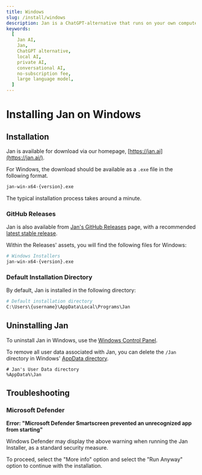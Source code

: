```yaml
---
title: Windows
slug: /install/windows
description: Jan is a ChatGPT-alternative that runs on your own computer, with a local API server.
keywords:
  [
    Jan AI,
    Jan,
    ChatGPT alternative,
    local AI,
    private AI,
    conversational AI,
    no-subscription fee,
    large language model,
  ]
---
```


# Installing Jan on Windows

## Installation

Jan is available for download via our homepage, [https://jan.ai](https://jan.ai/).

For Windows, the download should be available as a `.exe` file in the following format.

```bash
jan-win-x64-{version}.exe
```

The typical installation process takes around a minute.

### GitHub Releases

Jan is also available from [Jan's GitHub Releases](https://github.com/janhq/jan/releases) page, with a recommended [latest stable release](https://github.com/janhq/jan/releases/latest).

Within the Releases' assets, you will find the following files for Windows:

```bash
# Windows Installers
jan-win-x64-{version}.exe
```

### Default Installation Directory

By default, Jan is installed in the following directory:

```bash
# Default installation directory
C:\Users\{username}\AppData\Local\Programs\Jan
```

## Uninstalling Jan

To uninstall Jan in Windows, use the [Windows Control Panel](https://support.microsoft.com/en-us/windows/uninstall-or-remove-apps-and-programs-in-windows-4b55f974-2cc6-2d2b-d092-5905080eaf98).

To remove all user data associated with Jan, you can delete the `/Jan` directory in Windows' [AppData directory](https://superuser.com/questions/632891/what-is-appdata).

```shell
# Jan's User Data directory
%AppData%\Jan
```

## Troubleshooting

### Microsoft Defender

**Error: "Microsoft Defender Smartscreen prevented an unrecognized app from starting"**

Windows Defender may display the above warning when running the Jan Installer, as a standard security measure.

To proceed, select the "More info" option and select the "Run Anyway" option to continue with the installation.
